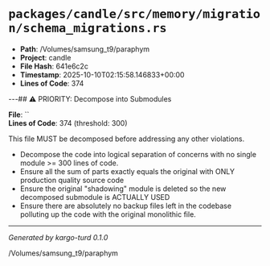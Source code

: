 # `packages/candle/src/memory/migration/schema_migrations.rs`

- **Path**: /Volumes/samsung_t9/paraphym
- **Project**: candle
- **File Hash**: 641e6c2c  
- **Timestamp**: 2025-10-10T02:15:58.146833+00:00  
- **Lines of Code**: 374

---## ⚠️ PRIORITY: Decompose into Submodules

**File**: ``  
**Lines of Code**: 374 (threshold: 300)

This file MUST be decomposed before addressing any other violations.

- Decompose the code into logical separation of concerns with no single module >= 300 lines of code. 
- Ensure all the sum of parts exactly equals the original with ONLY production quality source code
- Ensure the original "shadowing" module is deleted so the new decomposed submodule is ACTUALLY USED
- Ensure there are absolutely no backup files left in the codebase polluting up the code with the original monolithic file.

------

*Generated by kargo-turd 0.1.0*

/Volumes/samsung_t9/paraphym